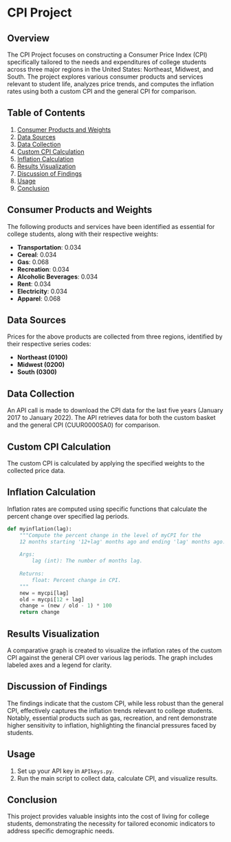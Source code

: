 # CPI Project

## Overview

The CPI Project focuses on constructing a Consumer Price Index (CPI) specifically tailored to the needs and expenditures of college students across three major regions in the United States: Northeast, Midwest, and South. The project explores various consumer products and services relevant to student life, analyzes price trends, and computes the inflation rates using both a custom CPI and the general CPI for comparison.

## Table of Contents

1. [Consumer Products and Weights](#consumer-products-and-weights)
2. [Data Sources](#data-sources)
3. [Data Collection](#data-collection)
4. [Custom CPI Calculation](#custom-cpi-calculation)
5. [Inflation Calculation](#inflation-calculation)
6. [Results Visualization](#results-visualization)
7. [Discussion of Findings](#discussion-of-findings)
8. [Usage](#usage)
9. [Conclusion](#conclusion)

## Consumer Products and Weights

The following products and services have been identified as essential for college students, along with their respective weights:

- **Transportation**: 0.034
- **Cereal**: 0.034
- **Gas**: 0.068
- **Recreation**: 0.034
- **Alcoholic Beverages**: 0.034
- **Rent**: 0.034
- **Electricity**: 0.034
- **Apparel**: 0.068

## Data Sources

Prices for the above products are collected from three regions, identified by their respective series codes:

- **Northeast (0100)**
- **Midwest (0200)**
- **South (0300)**

## Data Collection

An API call is made to download the CPI data for the last five years (January 2017 to January 2022). The API retrieves data for both the custom basket and the general CPI (CUUR0000SA0) for comparison.

## Custom CPI Calculation

The custom CPI is calculated by applying the specified weights to the collected price data.

## Inflation Calculation

Inflation rates are computed using specific functions that calculate the percent change over specified lag periods.
```python
def myinflation(lag):
    """Compute the percent change in the level of myCPI for the 
    12 months starting '12+lag' months ago and ending 'lag' months ago.
    
    Args:
        lag (int): The number of months lag.
    
    Returns:
        float: Percent change in CPI.
    """
    new = mycpi[lag]
    old = mycpi[12 + lag]
    change = (new / old - 1) * 100
    return change
```
## Results Visualization

A comparative graph is created to visualize the inflation rates of the custom CPI against the general CPI over various lag periods. The graph includes labeled axes and a legend for clarity.

## Discussion of Findings

The findings indicate that the custom CPI, while less robust than the general CPI, effectively captures the inflation trends relevant to college students. Notably, essential products such as gas, recreation, and rent demonstrate higher sensitivity to inflation, highlighting the financial pressures faced by students.

## Usage

1. Set up your API key in `APIkeys.py`.
2. Run the main script to collect data, calculate CPI, and visualize results.

## Conclusion

This project provides valuable insights into the cost of living for college students, demonstrating the necessity for tailored economic indicators to address specific demographic needs.
